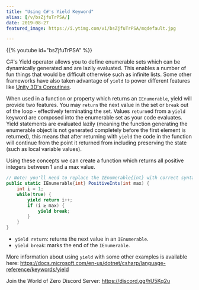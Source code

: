 ```yaml
---
title: "Using C#'s Yield Keyword"
alias: [/v/bsZjfuTrPSA/]
date: 2019-08-27
featured_image: https://i.ytimg.com/vi/bsZjfuTrPSA/mqdefault.jpg

---
```


{{% youtube id="bsZjfuTrPSA" %}}

C#'s Yield operator allows you to define enumerable sets which can be dynamically generated and are lazily evaluated. This enables a number of fun things that would be difficult otherwise such as infinite lists. Some other frameworks have also taken advantage of `yield` to power different features like [Unity 3D's Coroutines](https://docs.unity3d.com/Manual/Coroutines.html).

When used in a function or property which returns an `IEnumerable`, yield will provide two features. You may `return` the next value in the set or `break` out of the loop - effectively terminating the set. Values `return`ed from a `yield` keyword are composed into the enumerable set as your code evaluates. Yield statements are evaluated lazily (meaning the function generating the enumerable object is not generated completely before the first element is returned), this means that after returning with `yield` the code in the function will continue from the point it returned from including preserving the state (such as local variable values).

Using these concepts we can create a function which returns all positive integers between 1 and a max value.

```csharp
// Note: you'll need to replace the IEnumerable{int} with correct syntax as well as the ≥ symbol.
public static IEnumerable{int} PositiveInts(int max) {
    int i = 1;
    while(true) {
        yield return i++;
        if (i ≥ max) {
            yield break;
        }
    }
}
```

* `yield return`: returns the next value in an `IEnumerable`.
* `yield break`: marks the end of the `IEnumerable`.

More information about using `yield` with some other examples is available here: https://docs.microsoft.com/en-us/dotnet/csharp/language-reference/keywords/yield

Join the World of Zero Discord Server: https://discord.gg/hU5Kq2u